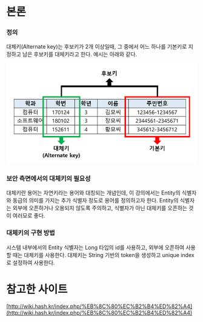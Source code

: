 # 본론

### 정의

대체키(Alternate key)는 후보키가 2개 이상일때, 그 중에서 어느 하나를 기본키로 지정하고 남은 후보키를 대체키라고 한다. 예시는 아래와 같다.

![alternative_key.png](./%08alternative_key.png)

### 보안 측면에서의 대체키의 필요성

대체키란 용어는 자연키라는 용어와 대칭되는 개념인데, 이 강의에서는 Entity의 식별자와 동급의 의미를 가지는 추가 식별자 정도로 용어를 정의하고자 한다.
Entity의 식별자는 외부에 오픈하거나 오용되지 않도록 주의하고, 식별자가 아닌 대체키를 오픈하는 것이 여러모로 좋다.

### 대체키의 구현 방법

시스템 내부에서의 Entity 식별자는 Long 타입의 id를 사용하고, 외부에 오픈하여 사용할 때는 대체키를 사용한다. 대체키는 String 기반의 token을 생성하고 unique index로 설정하여 사용한다.

# 참고한 사이트

[http://wiki.hash.kr/index.php/%EB%8C%80%EC%B2%B4%ED%82%A4](http://wiki.hash.kr/index.php/%EB%8C%80%EC%B2%B4%ED%82%A4)
